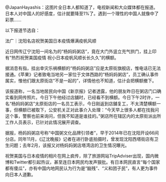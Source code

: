 @JapanHayashis：这图片全日本人都知道了，电视新闻和大众媒体都在报道。日本人对中国人的好感度，估计就要降至1%了。遇到一个理性的中国人就像中了彩票…… 

以下报道节选自：

法广｜沈阳名店祝贺美国日本疫情爆满疫帆风顺

近日网传辽宁沈阳一间名为的“杨妈妈粥店”，竟在大门外竖立充气拱门，挂上印有“热烈祝贺美国疫情 祝小日本疫帆风顺长长久久”的横额。

据消息有指，挂出幸灾乐祸横额的“杨妈妈粥店”应是太原街旗舰店，惟电话已无法接通。《苹果》记者致电当地另一家位于文体西路的“杨妈妈粥店”，员工确认事件属实，惟他们跟太原街店“不是一起的”，详情他也不知道，估计会把横额撤下。

该报道称，一名当地居民向中国《新京报》记者透露，他的朋友昨日在粥店门口确实看到网传照片。今日下午他经过店舖时，已经看不到横额。今日下午2时许，一名“杨妈妈粥店”太原街店的一名员工表示，今日刚返到店舖复工，不太清楚横额一事，但横额已被取下，公安机关正对此事介入处理：“今天早上很多人都在找我问这个事，警察也前来询问，但我不知道是谁挂的。”粥店所在辖区内的太原街派出所工作人员表示，已针对此情况展开调查。

据报，杨妈妈粥店号称“中国粥文化品牌引领者”，早于2014年已在沈阳开设66间分店。同年11月，《辽沈晚报》记者在进行卧底拍摄时，曾发现沈阳西塔街店有卫生问题；去年2月，该报又对杨妈妈粥店塔湾店的卫生情况曝光。

祝贺美国与日本疫情的相片在网上疯传，除了旅游网站TripAdviser出现，国内微博和Twitter都引起热议，甚至连日本网民均发声狠批。有日本网民直言“每个国家都有傻瓜”，亦有中国内地网民认为行为是“脑残”、“义和团子民”，有人更为事件向日本人道歉。



